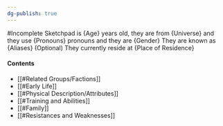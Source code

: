 ```yaml
---
dg-publish: true
---
```

#Incomplete
Sketchpad is {Age} years old, they are from {Universe} and they use {Pronouns} pronouns and they are {Gender}
They are known as {Aliases} (Optional)
They currently reside at {Place of Residence}
#### Contents
- [[#Related Groups/Factions]]
- [[#Early Life]]
- [[#Physical Description/Attributes]]
- [[#Training and Abilities]]
- [[#Family]]
- [[#Resistances and Weaknesses]]
